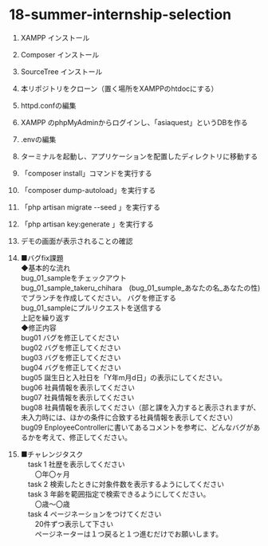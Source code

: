 # 18-summer-internship-selection

1. XAMPP インストール
1. Composer インストール
1. SourceTree インストール
1. 本リポジトリをクローン（置く場所をXAMPPのhtdocにする）
1. httpd.confの編集
1. XAMPP のphpMyAdminからログインし、「asiaquest」というDBを作る
1. .envの編集
1. ターミナルを起動し、アプリケーションを配置したディレクトリに移動する
1. 「composer install」コマンドを実行する
1. 「composer dump-autoload」を実行する
1. 「php artisan migrate --seed 」を実行する
1. 「php artisan key:generate 」を実行する
1. デモの画面が表示されることの確認
1. ■バグfix課題  
◆基本的な流れ  
bug_01_sampleをチェックアウト  
bug_01_sample_takeru_chihara　(bug_01_sumple_あなたの名_あなたの性)  でブランチを作成してください。
バグを修正する  
bug_01_sampleにプルリクエストを送信する  
上記を繰り返す  
◆修正内容  
bug01 バグを修正してください  
bug02 バグを修正してください  
bug03 バグを修正してください  
bug04 バグを修正してください  
bug05 誕生日と入社日を「Y年m月d日」の表示にしてください。  
bug06 社員情報を表示してください  
bug07 社員情報を表示してください  
bug08 社員情報を表示してください（部と課を入力すると表示されますが、未入力時には、ほかの条件に合致する社員情報を表示してください）  
bug09 EnployeeControllerに書いてあるコメントを参考に、どんなバグがあるかを考えて、修正してください。  


1. ■チャレンジタスク  
　task 1 社歴を表示してください  
　　〇年〇ヶ月  
　task 2 検索したときに対象件数を表示するようにしてください  
　task 3 年齢を範囲指定で検索できるようにしてください。  
　　〇歳～〇歳  
　task 4 ページネーションをつけてください  
　　20件ずつ表示して下さい  
　　ページネーターは１つ戻ると１つ進むだけでお願いします。  


